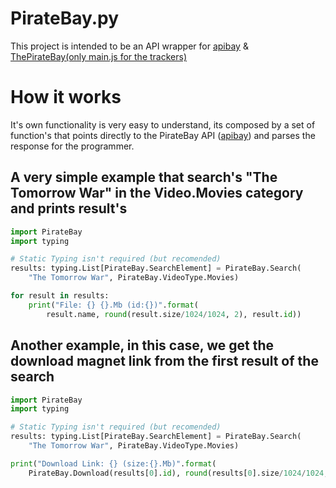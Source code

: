 # PirateBay.py
This project is intended to be an API wrapper for [apibay](https://apibay.org/q.php?q=Example) & [ThePirateBay(only main.js for the trackers)](https://thepiratebay.org/static/main.js)

# How it works
It's own functionality is very easy to understand, its composed by a set of function's that points directly to the PirateBay API ([apibay](https://apibay.org/q.php?q=Example)) and parses the response for the programmer.

## A very simple example that search's "The Tomorrow War" in the Video.Movies category and prints result's
```python
import PirateBay
import typing

# Static Typing isn't required (but recomended)
results: typing.List[PirateBay.SearchElement] = PirateBay.Search(
    "The Tomorrow War", PirateBay.VideoType.Movies)

for result in results:
    print("File: {} {}.Mb (id:{})".format(
        result.name, round(result.size/1024/1024, 2), result.id))
```

## Another example, in this case, we get the download magnet link from the first result of the search
```python
import PirateBay
import typing

# Static Typing isn't required (but recomended)
results: typing.List[PirateBay.SearchElement] = PirateBay.Search(
    "The Tomorrow War", PirateBay.VideoType.Movies)

print("Download Link: {} (size:{}.Mb)".format(
    PirateBay.Download(results[0].id), round(results[0].size/1024/1024, 2)))
```
